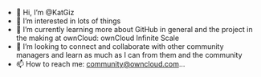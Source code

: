 - 👋 Hi, I’m @KatGiz
- 👀 I’m interested in lots of things 
- 🌱 I’m currently learning more about GitHub in general and the project in the making at ownCloud: ownCloud Infinite Scale    
- 💞️ I’m looking to connect and collaborate with other community managers and learn as much as I can from them and the community
- 📫 How to reach me: community@owncloud.com...

<!---
KatGiz/KatGiz is a ✨ special ✨ repository because its `README.md` (this file) appears on your GitHub profile.
You can click the Preview link to take a look at your changes.
--->
